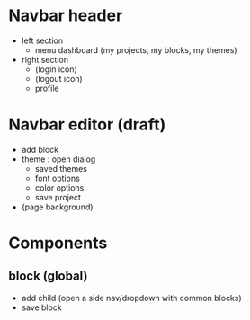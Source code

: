 
# Navbar header
- left section
  - menu dashboard (my projects, my blocks, my themes)
- right section
  - (login icon)
  - (logout icon)
  - profile
# Navbar editor (draft)
  - add block
  - theme : open dialog 
    - saved themes
    - font options
    - color options
    - save project
  - (page background)

# Components 
## block (global)
- add child (open a side nav/dropdown with common blocks)
- save block